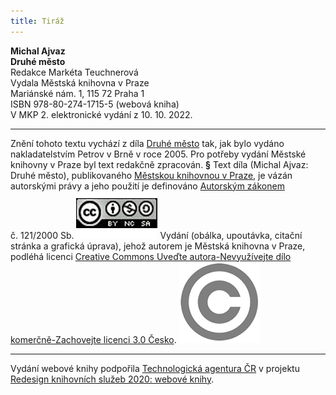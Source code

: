 ```yaml
---
title: Tiráž
---
```


**Michal Ajvaz    
Druhé město**  
Redakce Markéta Teuchnerová  
Vydala Městská knihovna v Praze  
Mariánské nám. 1, 115 72 Praha 1  
ISBN 978-80-274-1715-5 (webová kniha)  
V MKP 2. elektronické vydání z 10. 10. 2022.

***

Znění tohoto textu vychází z díla [Druhé město](https://search.mlp.cz/cz/titul/druhe-mesto/2485712/#book-content) tak, jak bylo vydáno nakladatelstvím Petrov v Brně v roce 2005. Pro potřeby vydání Městské knihovny v Praze byl text redakčně zpracován.
**§**
Text díla (Michal Ajvaz: Druhé město), publikovaného [Městskou knihovnou v Praze](https://www.mlp.cz/cz/), je vázán autorskými právy a jeho použití je definováno [Autorským zákonem](https://www.mkcr.cz/predpisy-zakonu-709.html) č. 121/2000 Sb.
[![image001.jpg](./resources/image001_fmt.png)](https://creativecommons.org/licenses/by-nc-sa/3.0/cz/)
Vydání (obálka, upoutávka, citační stránka a grafická úprava), jehož autorem je Městská knihovna v Praze, podléhá licenci [Creative Commons Uveďte autora-Nevyužívejte dílo komerčně-Zachovejte licenci 3.0 Česko](https://creativecommons.org/licenses/by-nc-sa/3.0/cz/).
![image002.jpg](./resources/image002_fmt.png)

***

Vydání webové knihy podpořila [Technologická agentura ČR](https://www.tacr.cz/) v projektu [Redesign knihovních služeb 2020: webové knihy](https://starfos.tacr.cz/cs/project/TL04000391).